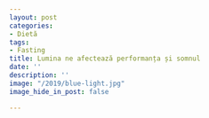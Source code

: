 ```yaml
---
layout: post
categories:
- Dietă
tags:
- Fasting
title: Lumina ne afectează performanța și somnul
date: ''
description: ''
image: "/2019/blue-light.jpg"
image_hide_in_post: false

---
```

